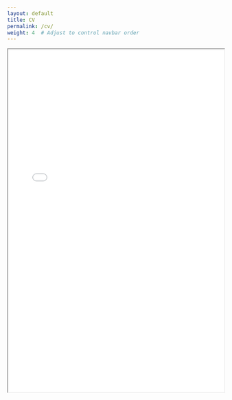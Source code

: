 ```yaml
---
layout: default
title: CV
permalink: /cv/
weight: 4  # Adjust to control navbar order
---
```


<iframe src="/assets/DianaNam_CV.pdf" width="100%" height="800px">
    This browser does not support PDFs. Please download the PDF to view it: 
    <a href="/assets/DianaNam_CV.pdf">Download PDF</a>.
</iframe>